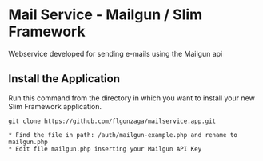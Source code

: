 # Mail Service - Mailgun / Slim Framework

Webservice developed for sending e-mails using the Mailgun api

## Install the Application

Run this command from the directory in which you want to install your new Slim Framework application.

    git clone https://github.com/flgonzaga/mailservice.app.git

	* Find the file in path: /auth/mailgun-example.php and rename to mailgun.php
	* Edit file mailgun.php inserting your Mailgun API Key

